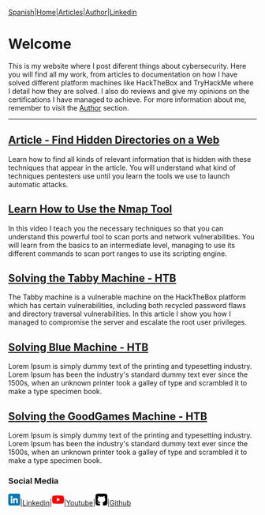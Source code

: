 [Spanish](https://emersontech.github.io)|[Home](https://emersontech.github.io/en/index.html)|[Articles](#)|[Author](https://emersontech.github.io/en/nav/about.html)|[Linkedin](https://www.linkedin.com/in/emersontech/)

# Welcome
This is my website where I post diferent things about cybersecurity. Here you will find all my work, from articles to documentation on how I have solved different platform machines like HackTheBox and TryHackMe where I detail how they are solved. I also do reviews and give my opinions on the certifications I have managed to achieve. For more information about me, remember to visit the [Author](https://emersontech.github.io/en/nav/about.html) section.

---------------------------------------------

## [Article - Find Hidden Directories on a Web](https://emersontech.github.io/en/posts/web-content-enumeration-techniques.html)
Learn how to find all kinds of relevant information that is hidden with these techniques that appear in the article. You will understand what kind of techniques pentesters use until you learn the tools we use to launch automatic attacks.

## [Learn How to Use the Nmap Tool](https://emersontech.github.io/es/posts/encuentra-vulnerabilidades-en-la-red-tutorial-nmap.md)
In this video I teach you the necessary techniques so that you can understand this powerful tool to scan ports and network vulnerabilities. You will learn from the basics to an intermediate level, managing to use its different commands to scan port ranges to use its scripting engine.

## [Solving the Tabby Machine - HTB](https://emersontech.github.io/en/posts/solving-tabby-machine-htb.html)
The Tabby machine is a vulnerable machine on the HackTheBox platform which has certain vulnerabilities, including both recycled password flaws and directory traversal vulnerabilities. In this article I show you how I managed to compromise the server and escalate the root user privileges.

## [Solving Blue Machine - HTB](https://emersontech.github.io/posts/blue-machine-htb.html)
Lorem Ipsum is simply dummy text of the printing and typesetting industry. Lorem Ipsum has been the industry's standard dummy text ever since the 1500s, when an unknown printer took a galley of type and scrambled it to make a type specimen book.

## [Solving the GoodGames Machine - HTB](https://emersontech.github.io/posts/goodgames-machine-htb.html)
Lorem Ipsum is simply dummy text of the printing and typesetting industry. Lorem Ipsum has been the industry's standard dummy text ever since the 1500s, when an unknown printer took a galley of type and scrambled it to make a type specimen book.

### Social Media

![img](/img/linkedin.png)|[Linkedin](https://www.linkedin.com/in/emersontech/)|![img](/img/youtube.png)|[Youtube](https://www.youtube.com/channel/UChNTj2xNpEQiliMv-IJbWvQ)|![img](/img/github.png)|[Github](https://github.com/emersontech)
